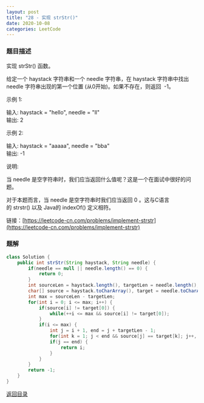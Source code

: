 ```yaml
---
layout: post
title: "28 - 实现 strStr()"
date: 2020-10-08
categories: LeetCode
---
```


### **题目描述**
实现 strStr() 函数。

给定一个 haystack 字符串和一个 needle 字符串，在 haystack 字符串中找出 needle 字符串出现的第一个位置 (从0开始)。如果不存在，则返回  -1。

示例 1:

输入: haystack = "hello", needle = "ll"  
输出: 2  

示例 2:

输入: haystack = "aaaaa", needle = "bba"  
输出: -1  

说明:

当 needle 是空字符串时，我们应当返回什么值呢？这是一个在面试中很好的问题。

对于本题而言，当 needle 是空字符串时我们应当返回 0 。这与C语言的 strstr() 以及 Java的 indexOf() 定义相符。


链接：[https://leetcode-cn.com/problems/implement-strstr](https://leetcode-cn.com/problems/implement-strstr)


### **题解**
``` java
class Solution {
    public int strStr(String haystack, String needle) {
        if(needle == null || needle.length() == 0) {
            return 0;
        }
        int sourceLen = haystack.length(), targetLen = needle.length();
        char[] source = haystack.toCharArray(), target = needle.toCharArray();
        int max = sourceLen - targetLen;
        for(int i = 0; i <= max; i++) {
            if(source[i] != target[0]) {
                while(++i <= max && source[i] != target[0]);
            }
            if(i <= max) {
                int j = i + 1, end = j + targetLen - 1;
                for(int k = 1; j < end && source[j] == target[k]; j++, k++);
                if(j == end) {
                    return i;
                }
            }
        }
        return -1;
    }
}
```



[返回目录](https://maxwell-blog.cn/leetcode/2020/10/08/leetcode.html)